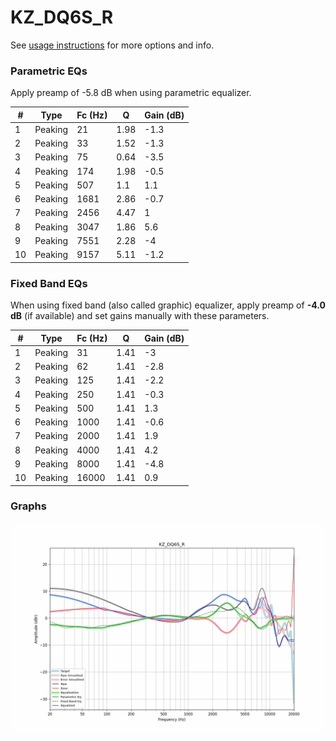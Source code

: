 # KZ_DQ6S_R
See [usage instructions](https://github.com/jaakkopasanen/AutoEq#usage) for more options and info.

### Parametric EQs
Apply preamp of -5.8 dB when using parametric equalizer.

|   # | Type    |   Fc (Hz) |    Q |   Gain (dB) |
|-----|---------|-----------|------|-------------|
|   1 | Peaking |        21 | 1.98 |        -1.3 |
|   2 | Peaking |        33 | 1.52 |        -1.3 |
|   3 | Peaking |        75 | 0.64 |        -3.5 |
|   4 | Peaking |       174 | 1.98 |        -0.5 |
|   5 | Peaking |       507 | 1.1  |         1.1 |
|   6 | Peaking |      1681 | 2.86 |        -0.7 |
|   7 | Peaking |      2456 | 4.47 |         1   |
|   8 | Peaking |      3047 | 1.86 |         5.6 |
|   9 | Peaking |      7551 | 2.28 |        -4   |
|  10 | Peaking |      9157 | 5.11 |        -1.2 |

### Fixed Band EQs
When using fixed band (also called graphic) equalizer, apply preamp of **-4.0 dB** (if available) and set gains manually with these parameters.

|   # | Type    |   Fc (Hz) |    Q |   Gain (dB) |
|-----|---------|-----------|------|-------------|
|   1 | Peaking |        31 | 1.41 |        -3   |
|   2 | Peaking |        62 | 1.41 |        -2.8 |
|   3 | Peaking |       125 | 1.41 |        -2.2 |
|   4 | Peaking |       250 | 1.41 |        -0.3 |
|   5 | Peaking |       500 | 1.41 |         1.3 |
|   6 | Peaking |      1000 | 1.41 |        -0.6 |
|   7 | Peaking |      2000 | 1.41 |         1.9 |
|   8 | Peaking |      4000 | 1.41 |         4.2 |
|   9 | Peaking |      8000 | 1.41 |        -4.8 |
|  10 | Peaking |     16000 | 1.41 |         0.9 |

### Graphs
![](./KZ_DQ6S_R.png)
